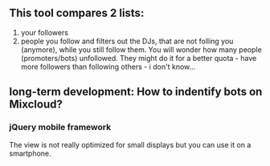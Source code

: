 
## This tool compares 2 lists: 
1. your followers 
2. people you follow 
and filters out the DJs, that are not folling you (anymore), while you still follow them. 
You will wonder how many people (promoters/bots) unfollowed. 
They might do it for a better quota - have more followers than following others - i don't know...  

## long-term development: How to indentify bots on Mixcloud? 

### jQuery mobile framework 
The view is not really optimized for small displays but you can use it on a smartphone. 

